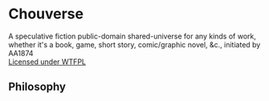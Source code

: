 # Chouverse

A speculative fiction public-domain shared-universe for any kinds of work, whether it's a book, game, short story, comic/graphic novel, &c., initiated by AA1874<br>
[Licensed under WTFPL](LICENSE)

## Philosophy

